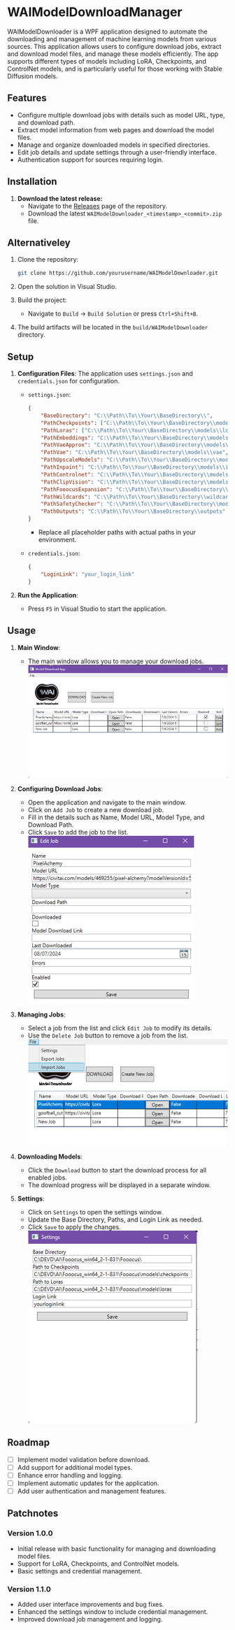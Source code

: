 # WAIModelDownloadManager

WAIModelDownloader is a WPF application designed to automate the downloading and management of machine learning models from various sources. This application allows users to configure download jobs, extract and download model files, and manage these models efficiently. The app supports different types of models including LoRA, Checkpoints, and ControlNet models, and is particularly useful for those working with Stable Diffusion models.

## Features
- Configure multiple download jobs with details such as model URL, type, and download path.
- Extract model information from web pages and download the model files.
- Manage and organize downloaded models in specified directories.
- Edit job details and update settings through a user-friendly interface.
- Authentication support for sources requiring login.

## Installation

1. **Download the latest release:**
   - Navigate to the [Releases](https://github.com/gxrwes/WAI-ModelDownloadManager/releases) page of the repository.
   - Download the latest `WAIModelDownloader_<timestamp>_<commit>.zip` file.

## Alternativeley

1. Clone the repository:
   ```bash
   git clone https://github.com/yourusername/WAIModelDownloader.git
   ```

   
2. Open the solution in Visual Studio.

3. Build the project:
   - Navigate to `Build` -> `Build Solution` or press `Ctrl+Shift+B`.

4. The build artifacts will be located in the `build/WAIModelDownloader` directory.
## Setup

1. **Configuration Files**: The application uses `settings.json` and `credentials.json` for configuration.
   - `settings.json`:
     ```json
     {
         "BaseDirectory": "C:\\Path\\To\\Your\\BaseDirectory\\",
         "PathCheckpoints": ["C:\\Path\\To\\Your\\BaseDirectory\\models\\checkpoints"],
         "PathLoras": ["C:\\Path\\To\\Your\\BaseDirectory\\models\\loras"],
         "PathEmbeddings": "C:\\Path\\To\\Your\\BaseDirectory\\models\\embeddings",
         "PathVaeApprox": "C:\\Path\\To\\Your\\BaseDirectory\\models\\vae_approx",
         "PathVae": "C:\\Path\\To\\Your\\BaseDirectory\\models\\vae",
         "PathUpscaleModels": "C:\\Path\\To\\Your\\BaseDirectory\\models\\upscale_models",
         "PathInpaint": "C:\\Path\\To\\Your\\BaseDirectory\\models\\inpaint",
         "PathControlnet": "C:\\Path\\To\\Your\\BaseDirectory\\models\\controlnet",
         "PathClipVision": "C:\\Path\\To\\Your\\BaseDirectory\\models\\clip_vision",
         "PathFooocusExpansion": "C:\\Path\\To\\Your\\BaseDirectory\\models\\prompt_expansion\\fooocus_expansion",
         "PathWildcards": "C:\\Path\\To\\Your\\BaseDirectory\\wildcards",
         "PathSafetyChecker": "C:\\Path\\To\\Your\\BaseDirectory\\models\\safety_checker",
         "PathOutputs": "C:\\Path\\To\\Your\\BaseDirectory\\outputs"
     }
     ```
     - Replace all placeholder paths with actual paths in your environment.

   - `credentials.json`:
     ```json
     {
         "LoginLink": "your_login_link"
     }
     ```

2. **Run the Application**:
   - Press `F5` in Visual Studio to start the application.

## Usage

1. **Main Window**:
   - The main window allows you to manage your download jobs.
   ![Main Window](Documentation/mainWindow.png)

2. **Configuring Download Jobs**:
   - Open the application and navigate to the main window.
   - Click on `Add Job` to create a new download job.
   - Fill in the details such as Name, Model URL, Model Type, and Download Path.
   - Click `Save` to add the job to the list.
   ![Edit Job Window](Documentation/editJobWindow.png)

3. **Managing Jobs**:
   - Select a job from the list and click `Edit Job` to modify its details.
   - Use the `Delete Job` button to remove a job from the list.
   ![Main Window with Settings Showing](Documentation/mainWindow_settingsShowing.png)

4. **Downloading Models**:
   - Click the `Download` button to start the download process for all enabled jobs.
   - The download progress will be displayed in a separate window.

5. **Settings**:
   - Click on `Settings` to open the settings window.
   - Update the Base Directory, Paths, and Login Link as needed.
   - Click `Save` to apply the changes.
   ![Settings Window](Documentation/SettingsWindow.png)

## Roadmap

- [ ] Implement model validation before download.
- [ ] Add support for additional model types.
- [ ] Enhance error handling and logging.
- [ ] Implement automatic updates for the application.
- [ ] Add user authentication and management features.

## Patchnotes

### Version 1.0.0
- Initial release with basic functionality for managing and downloading model files.
- Support for LoRA, Checkpoints, and ControlNet models.
- Basic settings and credential management.

### Version 1.1.0
- Added user interface improvements and bug fixes.
- Enhanced the settings window to include credential management.
- Improved download job management and logging.

